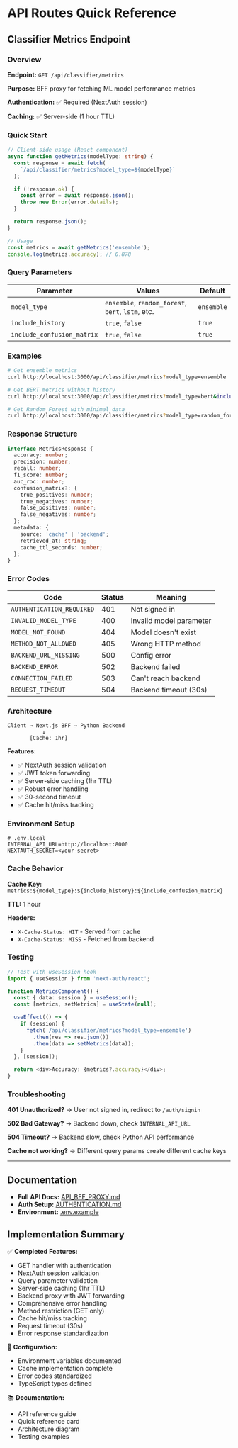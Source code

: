 # API Routes Quick Reference

## Classifier Metrics Endpoint

### Overview

**Endpoint:** `GET /api/classifier/metrics`

**Purpose:** BFF proxy for fetching ML model performance metrics

**Authentication:** ✅ Required (NextAuth session)

**Caching:** ✅ Server-side (1 hour TTL)

### Quick Start

```typescript
// Client-side usage (React component)
async function getMetrics(modelType: string) {
  const response = await fetch(
    `/api/classifier/metrics?model_type=${modelType}`
  );

  if (!response.ok) {
    const error = await response.json();
    throw new Error(error.details);
  }

  return response.json();
}

// Usage
const metrics = await getMetrics('ensemble');
console.log(metrics.accuracy); // 0.878
```

### Query Parameters

| Parameter | Values | Default |
|-----------|--------|---------|
| `model_type` | `ensemble`, `random_forest`, `bert`, `lstm`, etc. | `ensemble` |
| `include_history` | `true`, `false` | `true` |
| `include_confusion_matrix` | `true`, `false` | `true` |

### Examples

```bash
# Get ensemble metrics
curl http://localhost:3000/api/classifier/metrics?model_type=ensemble

# Get BERT metrics without history
curl http://localhost:3000/api/classifier/metrics?model_type=bert&include_history=false

# Get Random Forest with minimal data
curl http://localhost:3000/api/classifier/metrics?model_type=random_forest&include_history=false&include_confusion_matrix=false
```

### Response Structure

```typescript
interface MetricsResponse {
  accuracy: number;
  precision: number;
  recall: number;
  f1_score: number;
  auc_roc: number;
  confusion_matrix?: {
    true_positives: number;
    true_negatives: number;
    false_positives: number;
    false_negatives: number;
  };
  metadata: {
    source: 'cache' | 'backend';
    retrieved_at: string;
    cache_ttl_seconds: number;
  };
}
```

### Error Codes

| Code | Status | Meaning |
|------|--------|---------|
| `AUTHENTICATION_REQUIRED` | 401 | Not signed in |
| `INVALID_MODEL_TYPE` | 400 | Invalid model parameter |
| `MODEL_NOT_FOUND` | 404 | Model doesn't exist |
| `METHOD_NOT_ALLOWED` | 405 | Wrong HTTP method |
| `BACKEND_URL_MISSING` | 500 | Config error |
| `BACKEND_ERROR` | 502 | Backend failed |
| `CONNECTION_FAILED` | 503 | Can't reach backend |
| `REQUEST_TIMEOUT` | 504 | Backend timeout (30s) |

### Architecture

```
Client → Next.js BFF → Python Backend
           ↓
       [Cache: 1hr]
```

**Features:**
- ✅ NextAuth session validation
- ✅ JWT token forwarding
- ✅ Server-side caching (1hr TTL)
- ✅ Robust error handling
- ✅ 30-second timeout
- ✅ Cache hit/miss tracking

### Environment Setup

```env
# .env.local
INTERNAL_API_URL=http://localhost:8000
NEXTAUTH_SECRET=<your-secret>
```

### Cache Behavior

**Cache Key:** `metrics:${model_type}:${include_history}:${include_confusion_matrix}`

**TTL:** 1 hour

**Headers:**
- `X-Cache-Status: HIT` - Served from cache
- `X-Cache-Status: MISS` - Fetched from backend

### Testing

```typescript
// Test with useSession hook
import { useSession } from 'next-auth/react';

function MetricsComponent() {
  const { data: session } = useSession();
  const [metrics, setMetrics] = useState(null);

  useEffect(() => {
    if (session) {
      fetch('/api/classifier/metrics?model_type=ensemble')
        .then(res => res.json())
        .then(data => setMetrics(data));
    }
  }, [session]);

  return <div>Accuracy: {metrics?.accuracy}</div>;
}
```

### Troubleshooting

**401 Unauthorized?**
→ User not signed in, redirect to `/auth/signin`

**502 Bad Gateway?**
→ Backend down, check `INTERNAL_API_URL`

**504 Timeout?**
→ Backend slow, check Python API performance

**Cache not working?**
→ Different query params create different cache keys

---

## Documentation

- **Full API Docs:** [API_BFF_PROXY.md](./docs/API_BFF_PROXY.md)
- **Auth Setup:** [AUTHENTICATION.md](./docs/AUTHENTICATION.md)
- **Environment:** [.env.example](./.env.example)

## Implementation Summary

✅ **Completed Features:**
- GET handler with authentication
- NextAuth session validation
- Query parameter validation
- Server-side caching (1hr TTL)
- Backend proxy with JWT forwarding
- Comprehensive error handling
- Method restriction (GET only)
- Cache hit/miss tracking
- Request timeout (30s)
- Error response standardization

🔧 **Configuration:**
- Environment variables documented
- Cache implementation complete
- Error codes standardized
- TypeScript types defined

📚 **Documentation:**
- API reference guide
- Quick reference card
- Architecture diagram
- Testing examples
